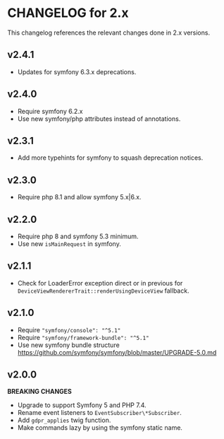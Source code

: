 # CHANGELOG for 2.x
This changelog references the relevant changes done in 2.x versions.


## v2.4.1
* Updates for symfony 6.3.x deprecations.


## v2.4.0
* Require symfony 6.2.x
* Use new symfony/php attributes instead of annotations.


## v2.3.1
* Add more typehints for symfony to squash deprecation notices.


## v2.3.0
* Require php 8.1 and allow symfony 5.x|6.x.


## v2.2.0
* Require php 8 and symfony 5.3 minimum.
* Use new `isMainRequest` in symfony.


## v2.1.1
* Check for LoaderError exception direct or in previous for `DeviceViewRendererTrait::renderUsingDeviceView` fallback.


## v2.1.0
* Require `"symfony/console": "^5.1"`
* Require `"symfony/framework-bundle": "^5.1"`
* Use new symfony bundle structure https://github.com/symfony/symfony/blob/master/UPGRADE-5.0.md


## v2.0.0
__BREAKING CHANGES__

* Upgrade to support Symfony 5 and PHP 7.4.
* Rename event listeners to `EventSubscriber\*Subscriber`.
* Add `gdpr_applies` twig function.
* Make commands lazy by using the symfony static name.
